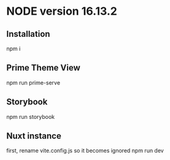 # NODE version 16.13.2 


## Installation
npm i

## Prime Theme View
npm run prime-serve


## Storybook
npm run storybook

## Nuxt instance
first, rename vite.config.js so it becomes ignored
npm run dev